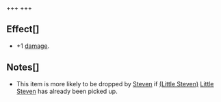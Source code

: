 +++
+++

Effect[]
--------


* +1 [damage](/wiki/Damage "Damage").


Notes[]
-------


* This item is more likely to be dropped by [Steven](/wiki/Steven "Steven") if [(Little Steven)](/wiki/Little_Steven "Little Steven") [Little Steven](/wiki/Little_Steven "Little Steven") has already been picked up.


